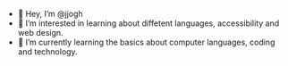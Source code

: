 - 👋 Hey, I’m @jjogh
- 🧷 I’m interested in learning about diffetent languages, accessibility and web design. 
- 🌱 I’m currently learning the basics about computer languages, coding and technology. 

